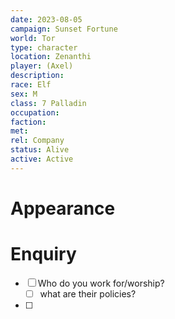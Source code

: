```yaml
---
date: 2023-08-05
campaign: Sunset Fortune
world: Tor
type: character
location: Zenanthi
player: (Axel)
description: 
race: Elf
sex: M
class: 7 Palladin
occupation: 
faction: 
met: 
rel: Company
status: Alive
active: Active
---
```

# Appearance
# Enquiry 
 - [ ] Who do you work for/worship?
	 - [ ] what are their policies?
 - [ ] 